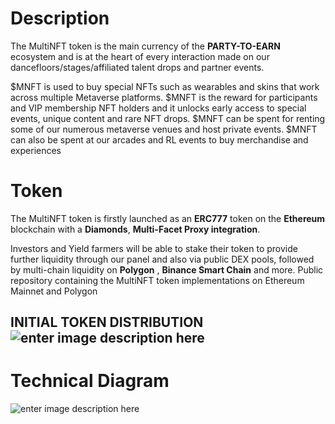 # Description
The MultiNFT token is the main currency of the **PARTY-TO-EARN** ecosystem and is at the heart of every interaction made on our dancefloors/stages/affiliated talent drops and partner events.

$MNFT is used to buy special NFTs such as wearables and skins that work across multiple Metaverse platforms.
$MNFT is the reward for participants and VIP membership NFT holders and it unlocks early access to special events, unique content and rare NFT drops.
$MNFT can be spent for renting some of our numerous metaverse venues and host private events.
$MNFT can also be spent at our arcades and RL events to buy merchandise and experiences



# Token
The MultiNFT token is firstly launched as an **ERC777** token on the **Ethereum** blockchain with a **Diamonds**, **Multi-Facet Proxy integration**.

Investors and Yield farmers will be able to stake their token to provide further liquidity through our panel and also via public DEX pools, followed by multi-chain liquidity on **Polygon** , **Binance Smart Chain** and more.
Public repository containing the MultiNFT token implementations on Ethereum Mainnet and Polygon



## INITIAL TOKEN DISTRIBUTION![enter image description here](https://www.multinft.io/_next/image?url=/_next/static/media/circularDiagram.6949a20b.png&w=1920&q=75)


# Technical Diagram 

![enter image description here](http://assets.multinft.io/Diagrams/DiagramTech1.png)
